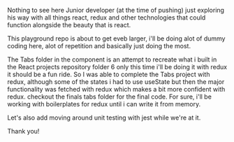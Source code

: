 Nothing to see here
Junior developer (at the time of pushing)  just exploring his way with all things react, redux and other technologies that could function alongside the beauty that is react.

This playground repo is about to get eveb larger, i'll be doing alot of dummy coding here, alot of repetition and basically just doing the most. 

The Tabs folder in the component is an attempt to recreate what i built in the React projects repository folder 6 only this time i'll be doing it with redux it should be a fun ride. So I was able to complete the Tabs project with redux, although some of the states i had to use useState but then the major functionality was fetched with redux which makes a bit more confident with redux. checkout the finals tabs folder for the final code. 
For sure, i'll be working with boilerplates for redux until i can write it from memory.

Let's also add moving around unit testing with jest while we're at it.

Thank you!
